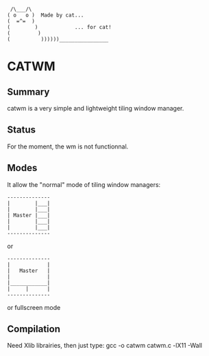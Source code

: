      /\___/\
    ( o   o )  Made by cat...
    (  =^=  )
    (        )            ... for cat!
    (         )
    (          ))))))________________

CATWM
=====

Summary
-------

catwm is a very simple and lightweight tiling window manager.

Status
------

For the moment, the wm is not functionnal.

Modes
-----

It allow the "normal" mode of tiling window managers:

    --------------
    |        |___|
    |        |___|
    | Master |___|
    |        |___|
    |        |___|
    --------------

or

    --------------
    |            |
    |   Master   |
    |            |
    |____________|
    |     |      |
    --------------

or fullscreen mode

Compilation
-----------

Need Xlib librairies, then just type:
gcc -o catwm catwm.c -lX11 -Wall
